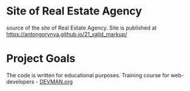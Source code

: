 # Site of Real Estate Agency

source of the site of Real Estate Agency.
Site is published at https://antongorynya.github.io/21_valid_markup/

# Project Goals

The code is written for educational purposes. Training course for web-developers - [DEVMAN.org](https://devman.org)
